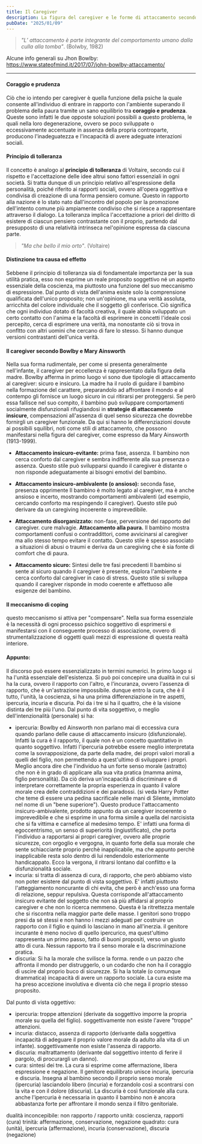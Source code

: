 ```yaml
---
title: Il Caregiver
description: La figura del caregiver e le forme di attaccamento secondo la visione di Bowlby. I meccanismi di coping.
pubDate: "2025/01/09"
---
```


> _"L’ attaccamento è parte integrante del comportamento umano dalla culla alla tomba"_. (Bolwby, 1982)

Alcune info generali su Jhon Bowlby: https://www.stateofmind.it/2017/07/john-bowlby-attaccamento/

---

#### Coraggio e prudenza
Ciò che io intendo per caregiver è quella funzione della psiche la quale consente all'individuo di entrare in rapporto con l'ambiente superando il problema della paura tramite un sano equilibrio tra **coraggio e prudenza**. Queste sono infatti le due opposte soluzioni possibili a questo problema, le quali nella loro degenerazione, ovvero se poco sviluppate o eccessivamente accentuate in assenza della propria controparte, producono l'inadeguatezza e l'incapacità di avere adeguate interazioni sociali.

#### Principio di tolleranza
Il concetto è analogo al **principio di tolleranza** di Voltaire, secondo cui il rispetto e l'accettazione delle idee altrui sono fattori essenziali in ogni società. Si tratta dunque di un principio relativo all'espressione della personalità, poiché riferito ai rapporti sociali, ovvero all'opera oggettiva e condivisa di creazione di una forma pensiero comune. Questo in rapporto alla nazione è lo stato nato dall'incontro del popolo per la promozione dell'intento comune più ampiamente condiviso che si riesce a rappresentare attraverso il dialogo. La tolleranza implica l'accettazione a priori del diritto di esistere di ciascun pensiero contrastante con il proprio, partendo dal presupposto di una relatività intrinseca nel'opinione espressa da ciascuna parte.

> _"Ma che bello il mio orto"_. (Voltaire)

#### Distinzione tra causa ed effetto
Sebbene il principio di tolleranza sia di fondamentale importanza per la sua utilità pratica, esso non esprime un reale proposito soggettivo né un aspetto essenziale della coscienza, ma piuttosto una funzione del suo meccanismo di espressione. Dal punto di vista dell'anima esiste solo la comprensione qualificata dell'unico proposito; non un'opinione, ma una verità assoluta, arricchita del colore individuale che il soggetto gli conferisce. Ciò significa che ogni individuo dotato di facoltà creativa, il quale abbia sviluppato un certo contatto con l'anima e la facoltà di esprimere in concetti l'ideale così percepito, cerca di esprimere una verità, ma nonostante ciò si trova in confltto con altri uomini che cercano di fare lo stesso. Si hanno dunque versioni contrastanti dell'unica verità.  <!-- ...  eccetera eccetera ... il punto qui è che l'anima esprime spietatezza amorevole, non devia al male e rifiuta tutto ciò che è la negazione della sua libera autoespressione ... discutere il concetto ... Voglio esprimerlo senza necessariamente entrare nel discorso che molte verità si scontrano, voglio solo dire che l'individuo deve essere intollerante per esprimere il vero ... -->

#### Il caregiver secondo Bowlby e Mary Ainsworth
Nella sua forma rudimentale, per come si presenta generalmente nell'infante, il caregiver per eccellenza è rappresentato dalla figura della madre. Bowlby afferma in primo luogo vi sono due tipologie di attaccamento al caregiver: sicuro e insicuro. <!-- La madre ha il ruolo di fornire al bambino una base sicura da cui esplorare il mondo e un rifugio protettivo in cui ritirarsi nei momenti di bisogno. --> La madre ha il ruolo di guidare il bambino nella formazione del carattere, preparandolo ad affrontare il mondo e al contempo gli fornisce un luogo sicuro in cui ritirarsi per proteggersi. Se però essa fallisce nel suo compito, il bambino può sviluppare comportamenti socialmente disfunzionali rifugiandosi in **strategie di attaccamento insicure**, compensazioni all'assenza di quel senso sicurezza che dovrebbe fornirgli un caregiver funzionale. Da qui si hanno le differenziazioni dovute ai possibili squilibri, noti come stili di attaccamento, che possono manifestarsi nella figura del caregiver, come espresso da Mary Ainsworth (1913-1999).

- **Attaccamento insicuro-evitante:**
prima fase, assenza.
Il bambino non cerca conforto dal caregiver e sembra indifferente alla sua presenza o assenza. Questo stile può svilupparsi quando il caregiver è distante o non risponde adeguatamente ai bisogni emotivi del bambino.

- **Attaccamento insicuro-ambivalente (o ansioso):**
seconda fase, presenza opprimente
Il bambino è molto legato al caregiver, ma è anche ansioso e incerto, mostrando comportamenti ambivalenti (ad esempio, cercando conforto ma respingendo il caregiver). Questo stile può derivare da un caregiving incoerente o imprevedibile.

- **Attaccamento disorganizzato:**
non-fase, perversione del rapporto del caregiver. cure malvagie. **Attaccamento alla paura.**
Il bambino mostra comportamenti confusi o contraddittori, come avvicinarsi al caregiver ma allo stesso tempo evitare il contatto. Questo stile è spesso associato a situazioni di abusi o traumi e deriva da un caregiving che è sia fonte di comfort che di paura.

- **Attaccamento sicuro:**
Sintesi delle tre fasi precedenti
Il bambino si sente al sicuro quando il caregiver è presente, esplora l'ambiente e cerca conforto dal caregiver in caso di stress. Questo stile si sviluppa quando il caregiver risponde in modo coerente e affettuoso alle esigenze del bambino.


#### Il meccanismo di coping
questo meccanismo si attiva per "compensare". Nella sua forma essenziale è la necessità di ogni processo psichico soggettivo di esprimersi e manifestarsi con il conseguente processo di associazione, ovvero di strumentalizzazione di oggetti quali mezzi di espressione di questa realtà interiore.

#### Appunto:
Il discorso può essere essenzializzato in termini numerici. In primo luogo si ha l'unità essenziale dell'esistenza. Si può poi concepire una dualità in cui si ha la cura, ovvero il rapporto con l'altro, e l'incuranza, ovvero l'assenza di rapporto, che è un'astrazione impossibile. dunque entro la cura, che è il tutto, l'unità, la coscienza, si ha una prima differenziazione in tre aspetti, ipercuria, incuria e discuria. Poi da i tre si ha il quattro, che è la visione distinta dei tre più l'uno.
Dal punto di vita soggettivo, o meglio dell'intenzionalità (personale) si ha:
- ipercuria: Bowlby ed Ainsworth non parlano mai di eccessiva cura quando parlano delle cause di attaccamento insicuro (disfunzionale). Infatti la cura è il rapporto, il quale non è un concetto quantitativo in quanto soggettivo. Infatti l'ipercuria potrebbe essere meglio interpretata come la sovrapposizione, da parte della madre, dei propri valori morali a quelli del figlio, non permettendo a quest'ultimo di sviluppare i propri. Meglio ancora dire che l'individuo ha un forte senso morale (astratto) che non è in grado di applicare alla sua vita pratica (mamma anima, figlio personalità). Da ciò deriva un'incapacità di discriminare e di interpretare correttamente la propria esperienza in quanto il valore morale crea delle contraddizioni e dei paradossi. (si veda Harry Potter che teme di essere una pedina sacrificale nelle mani di Silente, immolato nel nome di un "bene superiore"). Questo produce l'attaccamento insicuro-ambivalente, prodotto appunto da un caregiver incoerente o imprevedibile e che si esprime in una forma simile a quella del narcisista che si fa vittima e carnefice al medesimo tempo. E' infatti una forma di egoccentrismo, un senso di superiorità (ingiustificato), che porta l'individuo a rapportarsi ai propri caregiver, ovvero alle proprie sicurezze, con orgoglio e vergogna, in quanto forte della sua morale che sente schiacciante proprio perchè inapplicabile, ma che appunto perchè inapplicabile resta solo dentro di lui rendendolo esteriormente handicappato. Ecco la vergona, il ritrarsi lontano dal conflitto e la disfunzionalità sociale.
- incuria: si tratta di assenza di cura, di rapporto, che però abbiamo visto non poter esistere dal punto di vista soggettivo. E' infatti piuttosto l'atteggiamento noncurante di chi evita, che però è anch'esso una forma di relazione, seppur repulsiva. Questa corrisponde all'attaccamento insicuro evitante del soggetto che non sà più affidarsi al proprio caregiver e che non lo ricerca nemmeno. Questa è la ritrettezza mentale che si riscontra nella maggior parte delle masse. I genitori sono troppo presi da sé stessi e non hanno i mezzi adeguati per costruire un rapporto con il figlio e quindi lo lasciano in mano all'inerzia. il genitore incurante è meno nocivo di quello ipercurico, ma quest'ultimo rappresenta un primo passo, fatto di buoni propositi, verso un giusto atto di cura. Nessun rapporto tra il senso morale e la discriminazione pratica. 
- discuria: Si ha la morale che svilisce la forma. rende o un pazzo che affronta il mondo per distruggerlo, o un codardo che non ha il coraggio di uscire dal proprio buco di sicurezze. Si ha la totale (o comunque drammatica) incapacità di avere un rapporto sociale. La cura esiste ma ha preso accezione involutiva e diventa ciò che nega il proprio stesso proposito.

Dal punto di vista oggettivo:
- ipercuria: troppe attenzioni (derivate da soggettivo imporre la propria morale su quella del figlio). soggettivamente non esiste l'avere "troppe" attenzioni.
- incuria: distacco, assenza di rapporto (derivante dalla soggettiva incapacità di adeguare il proprio valore morale da adulto alla vita di un infante). soggettivamente non esiste l'assenza di rapporto.
- discuria: maltrattamento (derivante dal soggettivo intento di ferire il pargolo, di procurargli un danno).
- cura: sintesi dei tre. La cura si esprime come affermazione, libera espressione e negazione. Il genitore equilibrato unisce incuria, ipercuria e discuria. Insegna al bambino secondo il proprio senso morale (ipercuria) lasciandolo libero (incuria) e forzandolo così a scontrarsi con la vita e con il dolore (discuria). La discuria è così funzionale alla cura. anche l'ipercuria è necessaria in quanto il bambino non è ancora abbastanza forte per affrontare il mondo senza il filtro genitoriale.


dualità inconcepibile: non rapporto / rapporto
unità: coscienza, rapporti (cura)
trinità: affermazione, conservazione, negazione
quadrato: cura (unità), ipercuria (affermazione), incuria (conservazione), discuria (negazione)